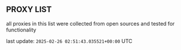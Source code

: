 ## PROXY LIST

all proxies in this list were collected from open sources and tested for functionality

last update: `2025-02-26 02:51:43.035521+00:00` UTC